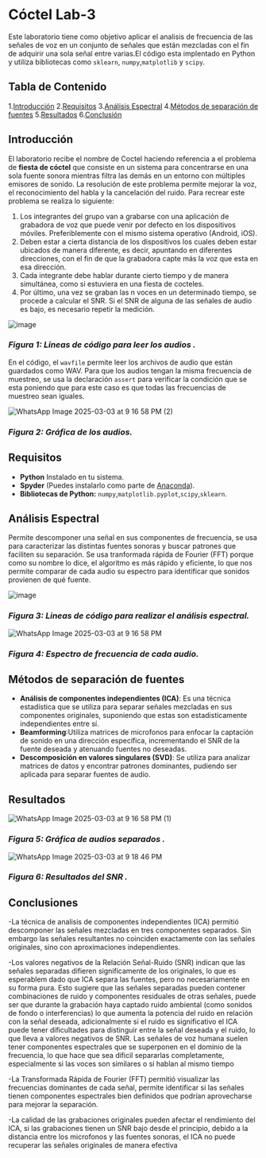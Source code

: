 # Cóctel Lab-3
Este laboratorio tiene como objetivo aplicar el analisis de frecuencia de las señales de voz en un conjunto de señales que están mezcladas con el fin de adquirir una sola señal entre varias.El código esta implentado en Python y utiliza bibliotecas como `sklearn`, `numpy`,`matplotlib` y `scipy`.
## Tabla de Contenido
1.[Introducción](#introducción)
2.[Requisitos](#requisitos)
3.[Análisis Espectral](#Análisis_Espectral)
4.[Métodos de separación de fuentes](#Métodos_de_separación_de_fuentes)
5.[Resultados](#Resultados)
6.[Conclusión](#conclusión)

## Introducción
El laboratorio recibe el nombre de Coctel haciendo referencia a el problema de **fiesta de cóctel** que consiste en un sistema para concentrarse en una sola fuente sonora mientras filtra las demás en un entorno con múltiples emisores de sonido. La resolución de este problema permite mejorar la voz, el reconocimiento del habla y la cancelación del ruido. Para recrear este problema se realiza lo siguiente:

1. Los integrantes del grupo van a grabarse con una aplicación de grabadora de voz que puede venir por defecto en los dispositivos móviles. Preferiblemente con el mismo sistema operativo (Android, iOS).
2. Deben estar a cierta distancia de los dispositivos los cuales deben estar ubicados de manera diferente, es decir, apuntando en diferentes direcciones, con el fin de que la grabadora capte más la voz que esta en esa dirección.
3. Cada integrante debe hablar durante cierto tiempo y de manera simultánea, como si estuviera en una fiesta de cocteles.
4. Por último, una vez se graban las n voces en un determinado tiempo, se procede a calcular el SNR. Si el SNR de alguna de las señales de audio es bajo, es necesario repetir la medición.

![image](https://github.com/user-attachments/assets/49f130a4-d141-45c3-a56b-9db25a3da5ff)
### *Figura 1: Lineas de código para leer los audios .*
En el código, el `wavfile` permite leer los archivos de audio que están guardados como WAV. Para que los audios tengan la misma frecuencia de muestreo, se usa la declaración `assert` para verificar la condición que se esta poniendo que para este caso es que todas las frecuencias de muestreo sean iguales.

![WhatsApp Image 2025-03-03 at 9 16 58 PM (2)](https://github.com/user-attachments/assets/95280872-d3b8-4736-b008-80bf4fb69c23)
### *Figura 2: Gráfica de los audios.*

## Requisitos 
- **Python** Instalado en tu sistema.
- **Spyder** (Puedes instalarlo como parte de [Anaconda](https://www.anaconda.com/)).
- **Bibliotecas de Python:** `numpy`,`matplotlib.pyplot`,`scipy`,`sklearn`.

## Análisis Espectral
Permite descomponer una señal en sus componentes de frecuencia, se usa para caracterizar las distintas fuentes sonoras y buscar patrones que faciliten su separación. Se usa tranformada rápida de Fourier (FFT) porque como su nombre lo dice, el algoritmo es más rápido y eficiente, lo que nos permite comparar de cada audio su espectro para identificar que sonidos provienen de qué fuente.

![image](https://github.com/user-attachments/assets/e19c8a8e-9c12-4e18-9bc4-0ec914194f4c)
### *Figura 3: Lineas de código para realizar el análisis espectral.*

![WhatsApp Image 2025-03-03 at 9 16 58 PM](https://github.com/user-attachments/assets/b32134c0-9ddc-46e3-904b-d54476306ec1)
### *Figura 4: Espectro de frecuencia de cada audio.*


## Métodos de separación de fuentes 
- **Análisis de componentes independientes (ICA)**: Es una técnica estadística que se utiliza para separar señales mezcladas en sus componentes originales, suponiendo que estas son estadisticamente independientes entre sí.
- **Beamforming**:Utiliza matrices de microfonos para enfocar la captación de sonido en una dirección específica, incrementando el SNR de la fuente deseada y atenuando fuentes no deseadas.
-  **Descomposición en valores singulares (SVD)**: Se utiliza para analizar matrices de datos y encontrar patrones dominantes, pudiendo ser aplicada para separar fuentes de audio.

## Resultados 
![WhatsApp Image 2025-03-03 at 9 16 58 PM (1)](https://github.com/user-attachments/assets/e8d09631-99e1-4312-b20f-c37f45f4f6d1)
### *Figura 5: Gráfica de audios separados .*

![WhatsApp Image 2025-03-03 at 9 18 46 PM](https://github.com/user-attachments/assets/c771d36a-9499-460d-8c21-fcadf576521e)
### *Figura 6: Resultados del SNR .*

## Conclusiones

-La técnica de analisis de componentes independientes (ICA) permitió descomponer las señales mezcladas en tres componentes separados. Sin embargo las señales resultantes no coinciden exactamente con las señales originales, sino con aproximaciones independientes.

-Los valores negativos de la Relación Señal-Ruido (SNR) indican que las señales separadas difieren significamente de los originales, lo que es esperablem dado que ICA separa las fuentes, pero no necesariamente en su forma pura. Esto sugiere que las señales separadas pueden contener combinaciones de ruido y componentes residuales  de otras señales, puede ser que durante la grabación haya captado ruido ambiental (como sonidos de fondo o interferencias) lo que aumenta la potencia del ruido en relación con la señal deseada, adicionalmente si el ruido es significativo el ICA puede tener dificultades para distinguir entre la señal deseada y el ruido, lo que lleva a valores negativos de SNR. Las señales de voz humana suelen tener componentes espectrales que se superponen en el dominio de la frecuencia, lo que hace que sea dificil separarlas completamente, especialmente si las voces son similares o si hablan al mismo tiempo

-La Transformada Rápida de Fourier (FFT) permitió visualizar las frecuencias dominantes de cada señal, permite  identificar si las señales tienen componentes espectrales bien definidos que podrían aprovecharse para mejorar la separación.

-La calidad de las grabaciones originales pueden afectar el rendimiento del ICA, si las grabaciones tienen un SNR bajo desde el principio, debido a la distancia entre los microfonos y las fuentes sonoras, el ICA no puede recuperar las señales originales de manera efectiva




